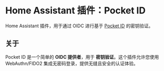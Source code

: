 # Home Assistant 插件：Pocket ID

Home Assistant 插件，用于通过 OIDC 进行基于 [Pocket ID](https://pocket-id.org/) 的密钥验证。

## 关于

Pocket ID 是一个简单的 **OIDC 提供者**，用于 **密钥验证**。这个插件允许您使用 WebAuthn/FIDO2 集成无密码登录，提供无缝且安全的认证体验。